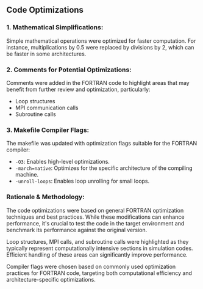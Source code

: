 
## Code Optimizations

### 1. Mathematical Simplifications:
Simple mathematical operations were optimized for faster computation. For instance, multiplications by 0.5 were replaced by divisions by 2, which can be faster in some architectures.

### 2. Comments for Potential Optimizations:
Comments were added in the FORTRAN code to highlight areas that may benefit from further review and optimization, particularly:
- Loop structures
- MPI communication calls
- Subroutine calls

### 3. Makefile Compiler Flags:
The makefile was updated with optimization flags suitable for the FORTRAN compiler:
- `-O3`: Enables high-level optimizations.
- `-march=native`: Optimizes for the specific architecture of the compiling machine.
- `-unroll-loops`: Enables loop unrolling for small loops.

### Rationale & Methodology:

The code optimizations were based on general FORTRAN optimization techniques and best practices. While these modifications can enhance performance, it's crucial to test the code in the target environment and benchmark its performance against the original version.

Loop structures, MPI calls, and subroutine calls were highlighted as they typically represent computationally intensive sections in simulation codes. Efficient handling of these areas can significantly improve performance.

Compiler flags were chosen based on commonly used optimization practices for FORTRAN code, targeting both computational efficiency and architecture-specific optimizations.
